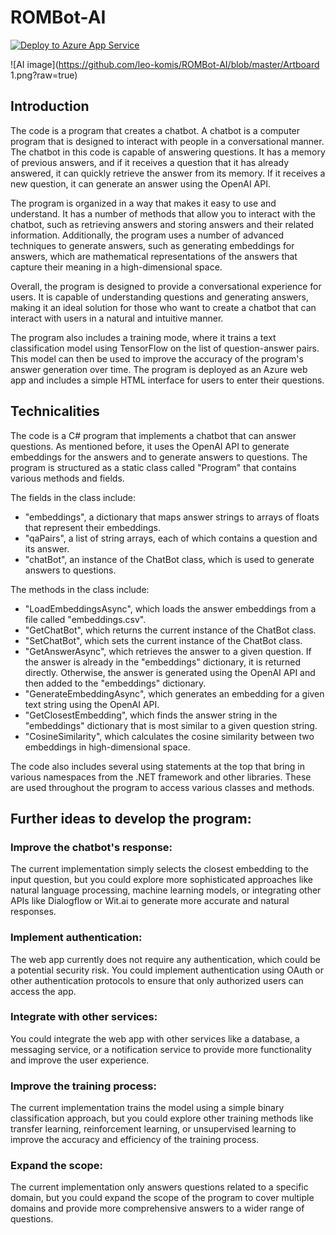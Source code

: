 # ROMBot-AI

[![Deploy to Azure App Service](https://github.com/leo-komis/ROMBot-AI/actions/workflows/master_rombot-ai.yml/badge.svg)](https://github.com/leo-komis/ROMBot-AI/actions/workflows/master_rombot-ai.yml)

![AI image](https://github.com/leo-komis/ROMBot-AI/blob/master/Artboard 1.png?raw=true)

## Introduction

The code is a program that creates a chatbot. A chatbot is a computer program that is designed to interact with people in a conversational manner. The chatbot in this code is capable of answering questions. It has a memory of previous answers, and if it receives a question that it has already answered, it can quickly retrieve the answer from its memory. If it receives a new question, it can generate an answer using the OpenAI API.

The program is organized in a way that makes it easy to use and understand. It has a number of methods that allow you to interact with the chatbot, such as retrieving answers and storing answers and their related information. Additionally, the program uses a number of advanced techniques to generate answers, such as generating embeddings for answers, which are mathematical representations of the answers that capture their meaning in a high-dimensional space.

Overall, the program is designed to provide a conversational experience for users. It is capable of understanding questions and generating answers, making it an ideal solution for those who want to create a chatbot that can interact with users in a natural and intuitive manner.

The program also includes a training mode, where it trains a text classification model using TensorFlow on the list of question-answer pairs. This model can then be used to improve the accuracy of the program's answer generation over time. The program is deployed as an Azure web app and includes a simple HTML interface for users to enter their questions.

## Technicalities

The code is a C# program that implements a chatbot that can answer questions. As mentioned before, it uses the OpenAI API to generate embeddings for the answers and to generate answers to questions. The program is structured as a static class called "Program" that contains various methods and fields.

The fields in the class include:

* "embeddings", a dictionary that maps answer strings to arrays of floats that represent their embeddings.
* "qaPairs", a list of string arrays, each of which contains a question and its answer.
* "chatBot", an instance of the ChatBot class, which is used to generate answers to questions.

The methods in the class include:

* "LoadEmbeddingsAsync", which loads the answer embeddings from a file called "embeddings.csv".
* "GetChatBot", which returns the current instance of the ChatBot class.
* "SetChatBot", which sets the current instance of the ChatBot class.
* "GetAnswerAsync", which retrieves the answer to a given question. If the answer is already in the "embeddings" dictionary, it is returned directly. Otherwise, the answer is generated using the OpenAI API and then added to the "embeddings" dictionary.
* "GenerateEmbeddingAsync", which generates an embedding for a given text string using the OpenAI API.
* "GetClosestEmbedding", which finds the answer string in the "embeddings" dictionary that is most similar to a given question string.
* "CosineSimilarity", which calculates the cosine similarity between two embeddings in high-dimensional space.

The code also includes several using statements at the top that bring in various namespaces from the .NET framework and other libraries. These are used throughout the program to access various classes and methods.


## Further ideas to develop the program:

### Improve the chatbot's response: 
The current implementation simply selects the closest embedding to the input question, but you could explore more sophisticated approaches like natural language processing, machine learning models, or integrating other APIs like Dialogflow or Wit.ai to generate more accurate and natural responses.

### Implement authentication: 
The web app currently does not require any authentication, which could be a potential security risk. You could implement authentication using OAuth or other authentication protocols to ensure that only authorized users can access the app.

### Integrate with other services: 
You could integrate the web app with other services like a database, a messaging service, or a notification service to provide more functionality and improve the user experience.

### Improve the training process: 
The current implementation trains the model using a simple binary classification approach, but you could explore other training methods like transfer learning, reinforcement learning, or unsupervised learning to improve the accuracy and efficiency of the training process.

### Expand the scope: 
The current implementation only answers questions related to a specific domain, but you could expand the scope of the program to cover multiple domains and provide more comprehensive answers to a wider range of questions.
